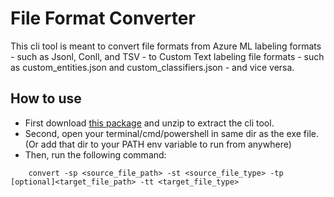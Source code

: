 # File Format Converter

This cli tool is meant to convert file formats from Azure ML labeling formats - such as Jsonl, Conll, and TSV - to Custom Text labeling file formats - such as custom_entities.json and custom_classifiers.json - and vice versa.

##  How to use

- First download [this package](FileConverter.rar) and unzip to extract the cli tool.
- Second, open your terminal/cmd/powershell in same dir as the exe file.
<br>(Or add that dir to your PATH env variable to run from anywhere)
- Then, run the following command:

```console
    convert -sp <source_file_path> -st <source_file_type> -tp [optional]<target_file_path> -tt <target_file_type>
```
